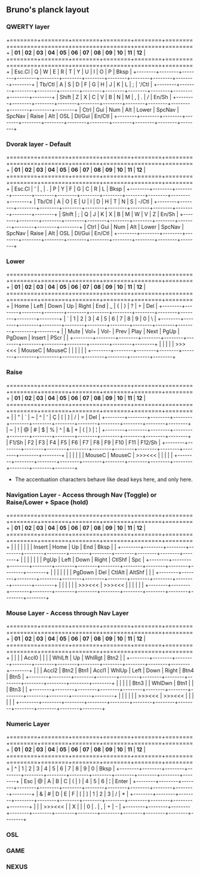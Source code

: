 ## Bruno's planck layout

### QWERTY layer
+========+========+========+========+========+========+========+========+========+========+========+========+
| __01__ | __02__ | __03__ | __04__ | __05__ | __06__ | __07__ | __08__ | __09__ | __10__ | __11__ | __12__ |
+========+========+========+========+========+========+========+========+========+========+========+========+
| Esc.Cl | Q      | W      | E      | R      | T      | Y      | U      | I      | O      | P      | Bksp   |
+--------+--------+--------+--------+--------+--------+--------+--------+--------+--------+--------+--------+
| Tb/Ctl | A      | S      | D      | F      | G      | H      | J      | K      | L      | ;      | '/Ctl  |
+--------+--------+--------+--------+--------+--------+--------+--------+--------+--------+--------+--------+
| Shift  | Z      | X      | C      | V      | B      | N      | M      | ,      | .      | /      | En/Sh  |
+--------+--------+--------+--------+--------+--------+--------+--------+--------+--------+--------+--------+
| Ctrl   | Gui    | Num    | Alt    | Lower  | SpcNav | SpcNav | Raise  | Alt    | OSL    | Dl/Gui | En/Ctl |
+--------+--------+--------+--------+--------+--------+--------+--------+--------+--------+--------+--------+

### Dvorak layer - Default
+========+========+========+========+========+========+========+========+========+========+========+========+
| __01__ | __02__ | __03__ | __04__ | __05__ | __06__ | __07__ | __08__ | __09__ | __10__ | __11__ | __12__ |
+========+========+========+========+========+========+========+========+========+========+========+========+
| Esc.Cl | '      | ,      | .      | P      | Y      | F      | G      | C      | R      | L      | Bksp   |
+--------+--------+--------+--------+--------+--------+--------+--------+--------+--------+--------+--------+
| Tb/Ctl | A      | O      | E      | U      | I      | D      | H      | T      | N      | S      | -/Ctl  |
+--------+--------+--------+--------+--------+--------+--------+--------+--------+--------+--------+--------+
| Shift  | ;      | Q      | J      | K      | X      | B      | M      | W      | V      | Z      | En/Sh  |
+--------+--------+--------+--------+--------+--------+--------+--------+--------+--------+--------+--------+
| Ctrl   | Gui    | Num    | Alt    | Lower  | SpcNav | SpcNav | Raise  | Alt    | OSL    | Dl/Gui | En/Ctl |
+--------+--------+--------+--------+--------+--------+--------+--------+--------+--------+--------+--------+

### Lower
+========+========+========+========+========+========+========+========+========+========+========+========+
| __01__ | __02__ | __03__ | __04__ | __05__ | __06__ | __07__ | __08__ | __09__ | __10__ | __11__ | __12__ |
+========+========+========+========+========+========+========+========+========+========+========+========+
| Home   | Left   | Down   | Up     | Right  | End    | _      | {      | }      | ?      | +      | Del    |
+--------+--------+--------+--------+--------+--------+--------+--------+--------+--------+--------+--------+
| `      | 1      | 2      | 3      | 4      | 5      | 6      | 7      | 8      | 9      | 0      | \      |
+--------+--------+--------+--------+--------+--------+--------+--------+--------+--------+--------+--------+
|        | Mute   | Vol+   | Vol-   | Prev   | Play   | Next   | PgUp   | PgDown | Insert | PScr   |        |
+--------+--------+--------+--------+--------+--------+--------+--------+--------+--------+--------+--------+
|        |        |        |        | >>><<< | MouseC | MouseC |        |        |        |        |        |
+--------+--------+--------+--------+--------+--------+--------+--------+--------+--------+--------+--------+

### Raise
+========+========+========+========+========+========+========+========+========+========+========+========+
| __01__ | __02__ | __03__ | __04__ | __05__ | __06__ | __07__ | __08__ | __09__ | __10__ | __11__ | __12__ |
+========+========+========+========+========+========+========+========+========+========+========+========+
|        | "      | `      | ~      | ^      | '      | Ç      | [      | ]      | /      | =      | Del    |
+--------+--------+--------+--------+--------+--------+--------+--------+--------+--------+--------+--------+
| ~      | !      | @      | #      | $      | %      | ^      | &      | *      | (      | )      | ¦      |
+--------+--------+--------+--------+--------+--------+--------+--------+--------+--------+--------+--------+
| F1/Sh  | F2     | F3     | F4     | F5     | F6     | F7     | F8     | F9     | F10    | F11    | F12/Sh |
+--------+--------+--------+--------+--------+--------+--------+--------+--------+--------+--------+--------+
|        |        |        |        |        | MouseC | MouseC | >>><<< |        |        |        |        |
+--------+--------+--------+--------+--------+--------+--------+--------+--------+--------+--------+--------+
- The accentuation characters behave like dead keys here, and only here.

### Navigation Layer - Access through Nav (Toggle) or Raise/Lower + Space (hold)
+========+========+========+========+========+========+========+========+========+========+========+========+
| __01__ | __02__ | __03__ | __04__ | __05__ | __06__ | __07__ | __08__ | __09__ | __10__ | __11__ | __12__ |
+========+========+========+========+========+========+========+========+========+========+========+========+
|        |        |        |        |        |        | Insert | Home   | Up     | End    | Bksp   |        |
+--------+--------+--------+--------+--------+--------+--------+--------+--------+--------+--------+--------+
|        |        |        |        |        |        | PgUp   | Left   | Down   | Right  | CtlShf | Spc    |
+--------+--------+--------+--------+--------+--------+--------+--------+--------+--------+--------+--------+
|        |        |        |        |        |        | PgDown | Del    | CtlAlt | AltShf |        |        |
+--------+--------+--------+--------+--------+--------+--------+--------+--------+--------+--------+--------+
|        |        |        |        |        | >>><<< | >>><<< |        |        |        |        |        |
+--------+--------+--------+--------+--------+--------+--------+--------+--------+--------+--------+--------+

### Mouse Layer - Access through Nav Layer
+========+========+========+========+========+========+========+========+========+========+========+========+
| __01__ | __02__ | __03__ | __04__ | __05__ | __06__ | __07__ | __08__ | __09__ | __10__ | __11__ | __12__ |
+========+========+========+========+========+========+========+========+========+========+========+========+
|        |        |        | Accl0  |        |        |        | WhlLft | Up     | WhlRgt | Btn2   |        |
+--------+--------+--------+--------+--------+--------+--------+--------+--------+--------+--------+--------+
|        |        | Accl2  | Btn2   | Btn1   | Accl1  | WhlUp  | Left   | Down   | Right  | Btn4   | Btn5   |
+--------+--------+--------+--------+--------+--------+--------+--------+--------+--------+--------+--------+
|        |        |        |        | Btn3   |        | WhlDwn | Btn1   |        |        | Btn3   |        |
+--------+--------+--------+--------+--------+--------+--------+--------+--------+--------+--------+--------+
|        |        |        |        |        | >>><<< | >>><<< |        |        |        |        |        |
+--------+--------+--------+--------+--------+--------+--------+--------+--------+--------+--------+--------+

### Numeric Layer
+========+========+========+========+========+========+========+========+========+========+========+========+
| __01__ | __02__ | __03__ | __04__ | __05__ | __06__ | __07__ | __08__ | __09__ | __10__ | __11__ | __12__ |
+========+========+========+========+========+========+========+========+========+========+========+========+
| ^      | 1      | 2      | 3      | 4      | 5      | 6      | 7      | 8      | 9      | 0      | Bksp   |
+--------+--------+--------+--------+--------+--------+--------+--------+--------+--------+--------+--------+
| Esc    | @      | A      | B      | C      | (      | )      | 4      | 5      | 6      | ¦      | Enter  |
+--------+--------+--------+--------+--------+--------+--------+--------+--------+--------+--------+--------+
| &      | #      | D      | E      | F      | [      | ]      | 1      | 2      | 3      | /      | *      |
+--------+--------+--------+--------+--------+--------+--------+--------+--------+--------+--------+--------+
|        |        | >>><<< |        | X      |        |        | 0      | .      | ,      | +      | -      |
+--------+--------+--------+--------+--------+--------+--------+--------+--------+--------+--------+--------+

### OSL

### GAME

### NEXUS
